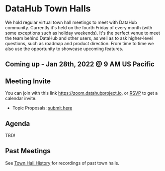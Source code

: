 # DataHub Town Halls

We hold regular virtual town hall meetings to meet with DataHub community. 
Currently it's held on the fourth Friday of every month (with some exceptions such as holiday weekends).
It's the perfect venue to meet the team behind DataHub and other users, as well as to ask higher-level questions, such as roadmap and product direction.
From time to time we also use the opportunity to showcase upcoming features.

## Coming up - Jan 28th, 2022 @ 9 AM US Pacific

## Meeting Invite

You can join with this link https://zoom.datahubproject.io, or [RSVP](https://www.addevent.com/event/WE11214120) to get a calendar invite. 

- Topic Proposals: [submit here](https://docs.google.com/forms/d/1v2ynbAXjJlqY97xE_X1DAntNrXDznOFiNfryUkMPtkI/)

## Agenda

TBD!

## Past Meetings

See [Town Hall History](townhall-history.md) for recordings of past town halls.
